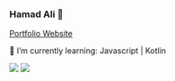### Hamad Ali 👋

[Portfolio Website](https://www.hamadali.co.uk/)

🌱 I’m currently learning:  Javascript | Kotlin


<img src='https://github-readme-stats.vercel.app/api?username=HamadAli248'/>
<img src='https://github-readme-stats.vercel.app/api/top-langs/?username=HamadAli248'/>
